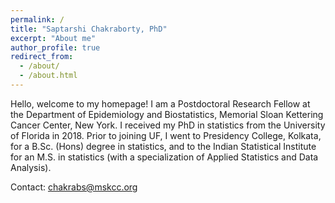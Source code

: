 ```yaml
---
permalink: /
title: "Saptarshi Chakraborty, PhD"
excerpt: "About me"
author_profile: true
redirect_from: 
  - /about/
  - /about.html
---
```


Hello, welcome to my homepage!  I am a Postdoctoral Research Fellow at the Department of Epidemiology and Biostatistics, Memorial Sloan Kettering Cancer Center, New York. I received my PhD in statistics from the University of Florida in 2018. Prior to joining UF, I went to Presidency College, Kolkata, for a B.Sc. (Hons) degree in statistics, and to the Indian Statistical Institute for an M.S. in statistics (with a specialization of Applied Statistics and Data Analysis). 



Contact: chakrabs@mskcc.org

